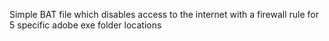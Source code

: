 Simple BAT file which disables access to the internet with a firewall rule for 5 specific adobe exe folder locations
